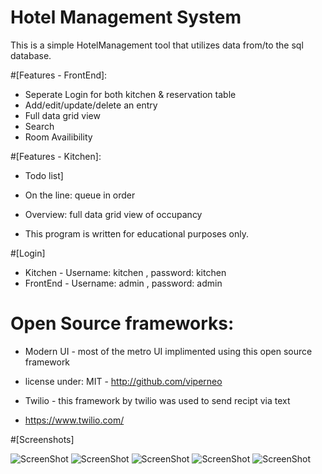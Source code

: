 Hotel Management System
===================

This is a simple HotelManagement tool that utilizes data from/to the sql database.

#[Features - FrontEnd]: 
* Seperate Login for both kitchen & reservation table
* Add/edit/update/delete an entry
* Full data grid view
* Search
* Room Availibility

#[Features - Kitchen]:
* Todo list]
* On the line: queue in order
* Overview: full data grid view of occupancy

* This program is written for educational purposes only. 

#[Login]
* Kitchen - Username: kitchen , password: kitchen
* FrontEnd - Username: admin , password: admin
 
# Open Source frameworks:
* Modern UI - most of the metro UI implimented using this open source framework
* license under: MIT - http://github.com/viperneo

* Twilio - this framework by twilio was used to send recipt via text 
* https://www.twilio.com/
 

#[Screenshots]

![ScreenShot](https://raw.githubusercontent.com/nazimamin/HotelManagement/master/HotelManagement/assets/login.PNG)
![ScreenShot](https://raw.githubusercontent.com/nazimamin/HotelManagement/master/HotelManagement/assets/front.PNG)
![ScreenShot](https://raw.githubusercontent.com/nazimamin/HotelManagement/master/HotelManagement/assets/roomservice.PNG)
![ScreenShot](https://raw.githubusercontent.com/nazimamin/HotelManagement/master/HotelManagement/assets/payment.PNG)
![ScreenShot](https://raw.githubusercontent.com/nazimamin/HotelManagement/master/HotelManagement/assets/food.PNG)



